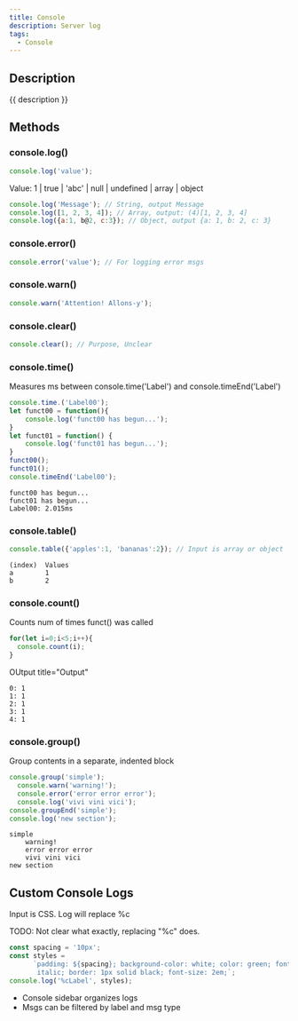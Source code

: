 ```yaml
---
title: Console
description: Server log
tags:
  - Console
---
```


## Description

{{ description }}

## Methods

### console.log()

```js
console.log('value');
```

Value: 1 | true | 'abc' | null | undefined | array | object

```js title="Examples"
console.log('Message'); // String, output Message
console.log([1, 2, 3, 4]); // Array, output: (4)[1, 2, 3, 4]
console.log({a:1, b@2, c:3}); // Object, output {a: 1, b: 2, c: 3}
```

### console.error()

```js
console.error('value'); // For logging error msgs
```

### console.warn()

```js
console.warn('Attention! Allons-y');
```

### console.clear()

```js
console.clear(); // Purpose, Unclear
```

### console.time() 

Measures ms between console.time('Label') and console.timeEnd('Label')

```js title="Example"
console.time.('Label00');
let funct00 = function(){
    console.log('funct00 has begun...');
}
let funct01 = function() {
    console.log('funct01 has begun...');
}
funct00();
funct01();
console.timeEnd('Label00');
```

```console title="Output"
funct00 has begun...
funct01 has begun...
Label00: 2.015ms
```

### console.table()

```js
console.table({'apples':1, 'bananas':2}); // Input is array or object
```

```console title="Output"
(index)  Values
a        1
b        2
```

### console.count() 

Counts num of times funct() was called

```js title="Example"
for(let i=0;i<5;i++){
  console.count(i);
}
```

OUtput title="Output"
```console
0: 1
1: 1
2: 1
3: 1
4: 1
```

### console.group()

Group contents in a separate, indented block

```js title="Example"
console.group('simple');
  console.warn('warning!');
  console.error('error error error');
  console.log('vivi vini vici');
console.groupEnd('simple');
console.log('new section');
```

```console title="Output"
simple
    warning!
    error error error
    vivi vini vici
new section
```

## Custom Console Logs

Input is CSS.  Log will replace %c

TODO: Not clear what exactly, replacing "%c" does.

```js title="Example"
const spacing = '10px';
const styles = 
      `padding: ${spacing}; background-color: white; color: green; font-style: 
       italic; border: 1px solid black; font-size: 2em;`;
console.log('%cLabel', styles);
```

- Console sidebar organizes logs 
- Msgs can be filtered by label and msg type

